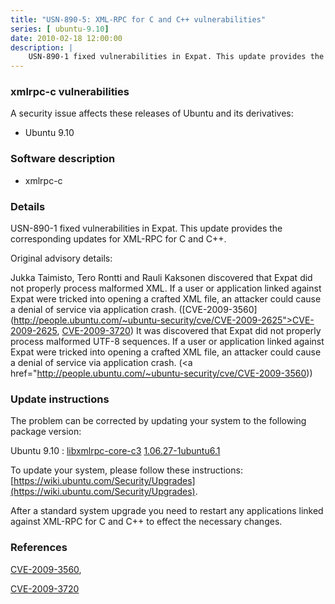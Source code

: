 ```yaml
---
title: "USN-890-5: XML-RPC for C and C++ vulnerabilities"
series: [ ubuntu-9.10]
date: 2010-02-18 12:00:00
description: |
    USN-890-1 fixed vulnerabilities in Expat. This update provides the corresponding updates for XML-RPC for C and C++.
--- 
```

 
 


### xmlrpc-c vulnerabilities

A security issue affects these releases of Ubuntu and its derivatives:

* Ubuntu 9.10

### Software description

* xmlrpc-c 

### Details

USN-890-1 fixed vulnerabilities in Expat. This update provides the corresponding updates for XML-RPC for C and C++.

Original advisory details:

 Jukka Taimisto, Tero Rontti and Rauli Kaksonen discovered that Expat did not properly process malformed XML. If a user or application linked against Expat were tricked into opening a crafted XML file, an attacker could cause a denial of service via application crash. ([CVE-2009-3560](http://people.ubuntu.com/~ubuntu-security/cve/CVE-2009-2625">CVE-2009-2625</a>, <a href="http://people.ubuntu.com/~ubuntu-security/cve/CVE-2009-3720">CVE-2009-3720</a>) It was discovered that Expat did not properly process malformed UTF-8 sequences. If a user or application linked against Expat were tricked into opening a crafted XML file, an attacker could cause a denial of service via application crash. (<a href="http://people.ubuntu.com/~ubuntu-security/cve/CVE-2009-3560)) 

### Update instructions

The problem can be corrected by updating your system to the following package version:

Ubuntu 9.10
 : [libxmlrpc-core-c3](https://launchpad.net/ubuntu/+source/xmlrpc-c) <span> [1.06.27-1ubuntu6.1](https://launchpad.net/ubuntu/+source/xmlrpc-c/1.06.27-1ubuntu6.1) </span> 

To update your system, please follow these instructions: [https://wiki.ubuntu.com/Security/Upgrades](https://wiki.ubuntu.com/Security/Upgrades).

After a standard system upgrade you need to restart any applications linked against XML-RPC for C and C++ to effect the necessary changes. 

### References

 
 [CVE-2009-3560](http://people.ubuntu.com/~ubuntu-security/cve/CVE-2009-3560), 

 [CVE-2009-3720](http://people.ubuntu.com/~ubuntu-security/cve/CVE-2009-3720)
 

